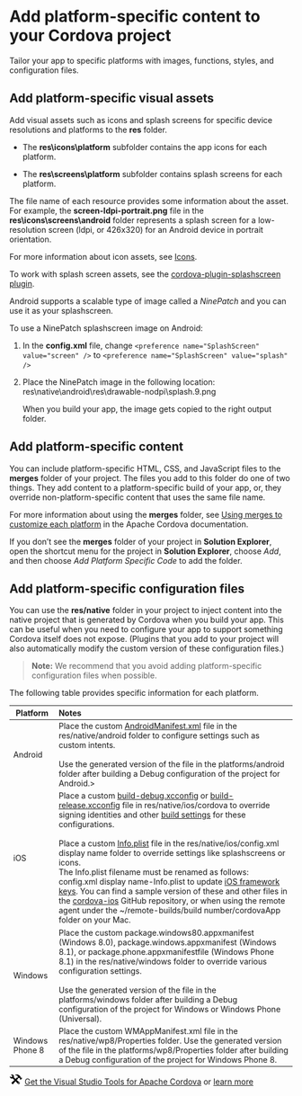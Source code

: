<properties
   pageTitle="Configure your app built with Visual Studio Tools for Apache Cordova | Cordova"
   description="description"
   services="na"
   documentationCenter=""
   authors="normesta"
   tags=""/>
<tags
   ms.service="na"
   ms.devlang="javascript"
   ms.topic="article"
   ms.tgt_pltfrm="mobile-multiple"
   ms.workload="na"
   ms.date="11/12/2015"
   ms.author="normesta"/>

# Add platform-specific content to your Cordova project

Tailor your app to specific platforms with images, functions, styles, and configuration files.  

## <a id="VisualAssets"></a>Add platform-specific visual assets

Add visual assets such as icons and splash screens for specific device resolutions and platforms to the **res** folder.

* The **res\icons\platform** subfolder contains the app icons for each platform.

* The **res\screens\platform** subfolder contains splash screens for each platform.

The file name of each resource provides some information about the asset. For example, the **screen-ldpi-portrait.png** file in the **res\icons\screens\android** folder represents a splash screen for a low-resolution screen (ldpi, or 426x320) for an Android device in portrait orientation.

For more information about icon assets, see [Icons](https://cordova.apache.org/docs/en/latest/config_ref/images.html). 

To work with splash screen assets, see the [cordova-plugin-splashscreen plugin](https://cordova.apache.org/docs/en/latest/reference/cordova-plugin-splashscreen/).

Android supports a scalable type of image called a *NinePatch* and you can use it as your splashscreen.

To use a NinePatch splashscreen image on Android:

1. In the **config.xml** file, change ```<preference name="SplashScreen" value="screen" />``` to ```<preference name="SplashScreen" value="splash" />```

2. Place the NinePatch image in the following location: res\native\android\res\drawable-nodpi\splash.9.png

   When you build your app, the image gets copied to the right output folder.

## <a id="Content"></a>Add platform-specific content

You can include platform-specific HTML, CSS, and JavaScript files to the **merges** folder of your project. The files you add to this folder do one of two things. They add content to a platform-specific build of your app, or, they override non-platform-specific content that uses the same file name.

For more information about using the **merges** folder, see [Using merges to customize each platform](https://cordova.apache.org/docs/en/edge/guide/cli/#link-9) in the Apache Cordova documentation.

If you don’t see the **merges** folder of your project in **Solution Explorer**, open the shortcut menu for the project in **Solution Explorer**, choose *Add*, and then choose *Add Platform Specific Code* to add the folder.

## <a id="Configuration"></a>Add platform-specific configuration files

You can use the **res/native** folder in your project to inject content into the native project that is generated by Cordova when you build your app. This can be useful when you need to configure your app to support something Cordova itself does not expose. (Plugins that you add to your project will also automatically modify the custom version of these configuration files.)

>**Note:**
We recommend that you avoid adding platform-specific configuration files when possible.

The following table provides specific information for each platform.

<table>
    <thead>
        <tr>
            <th>Platform</th>
            <th style="text-align:left">Notes</th>
        </tr>
    </thead>
    <tbody>
        <tr>
            <td>Android</td>
            <td style="text-align:left">Place the custom <a href="http://developer.android.com/guide/topics/manifest/manifest-intro.html">AndroidManifest.xml</a> file in the res/native/android folder to configure settings such as custom intents. <br><br>Use the generated version of the file in the platforms/android folder after building a Debug configuration of the project for Android.></td>
        </tr>
        <tr>
            <td>iOS</td>
            <td style="text-align:left">Place a custom <a href="http://go.microsoft.com/fwlink/?LinkID=532829">build-debug.xcconfig</a> or <a href="http://go.microsoft.com/fwlink/?LinkID=532830">build-release.xcconfig</a> file in res/native/ios/cordova to override signing identities and other <a href="http://go.microsoft.com/fwlink/?LinkID=532831">build settings</a> for these configurations. <br><br>Place a custom <a href="http://go.microsoft.com/fwlink/?LinkID=532832">Info.plist</a> file in the res/native/ios/config.xml display name folder to override settings like splashscreens or icons. <br>The Info.plist filename must be renamed as follows: config.xml display name-Info.plist to update <a href="http://go.microsoft.com/fwlink/?LinkID=532834">iOS framework keys</a>. You can find a sample version of these and other files in the <a href="http://go.microsoft.com/fwlink/?LinkID=532835">cordova-ios</a> GitHub repository, or when using the remote agent under the ~/remote-builds/build number/cordovaApp folder on your Mac.</td>
        </tr>
        <tr>
            <td>Windows</td>
            <td style="text-align:left">Place the custom package.windows80.appxmanifest (Windows 8.0), package.windows.appxmanifest (Windows 8.1), or package.phone.appxmanifestfile (Windows Phone 8.1) in the res/native/windows folder to override various configuration settings. <br><br>Use the generated version of the file in the platforms/windows folder after building a Debug configuration of the project for Windows or Windows Phone (Universal).</td>
        </tr>
        <tr>
            <td>Windows Phone 8</td>
            <td style="text-align:left">Place the custom WMAppManifest.xml file in the res/native/wp8/Properties folder. Use the generated version of the file in the platforms/wp8/Properties folder after building a Debug configuration of the project for Windows Phone 8.</td>
        </tr>
    </tbody>
</table>


![Download the tools](media/configure-app/IC795792.png) [Get the Visual Studio Tools for Apache Cordova](http://aka.ms/mchm38) or [learn more](https://www.visualstudio.com/cordova-vs.aspx)
